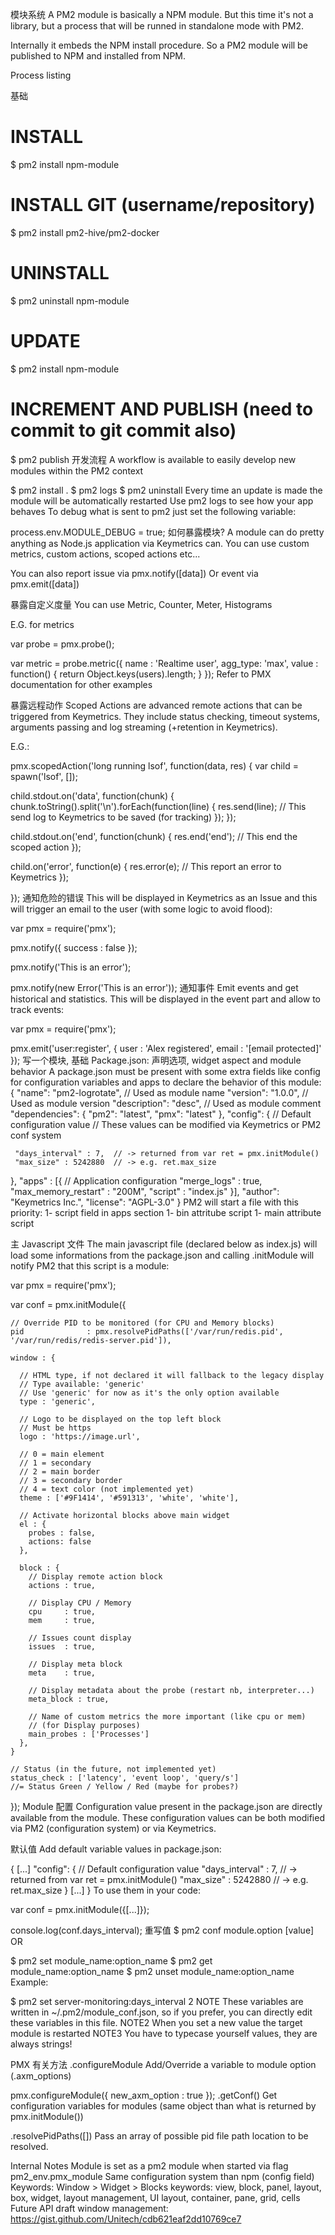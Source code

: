 模块系统
A PM2 module is basically a NPM module. But this time it's not a library, but a process that will be runned in standalone mode with PM2.

Internally it embeds the NPM install procedure. So a PM2 module will be published to NPM and installed from NPM.

Process listing

基础
# INSTALL
$ pm2 install npm-module

# INSTALL GIT (username/repository)
$ pm2 install pm2-hive/pm2-docker

# UNINSTALL
$ pm2 uninstall npm-module

# UPDATE
$ pm2 install npm-module

# INCREMENT AND PUBLISH (need to commit to git commit also)
$ pm2 publish
开发流程
A workflow is available to easily develop new modules within the PM2 context

$ pm2 install .
$ pm2 logs <module-name>
$ pm2 uninstall <module-name>
Every time an update is made the module will be automatically restarted
Use pm2 logs to see how your app behaves
To debug what is sent to pm2 just set the following variable:

process.env.MODULE_DEBUG = true;
如何暴露模块?
A module can do pretty anything as Node.js application via Keymetrics can. You can use custom metrics, custom actions, scoped actions etc...

You can also report issue via pmx.notify([data]) Or event via pmx.emit([data])

暴露自定义度量
You can use Metric, Counter, Meter, Histograms

E.G. for metrics

var probe = pmx.probe();

var metric = probe.metric({
  name  : 'Realtime user',
  agg_type: 'max',
  value : function() {
    return Object.keys(users).length;
  }
});
Refer to PMX documentation for other examples

暴露远程动作
Scoped Actions are advanced remote actions that can be triggered from Keymetrics. They include status checking, timeout systems, arguments passing and log streaming (+retention in Keymetrics).

E.G.:

pmx.scopedAction('long running lsof', function(data, res) {
  var child = spawn('lsof', []);

  child.stdout.on('data', function(chunk) {
    chunk.toString().split('\n').forEach(function(line) {
      res.send(line); // This send log to Keymetrics to be saved (for tracking)
    });
  });

  child.stdout.on('end', function(chunk) {
    res.end('end'); // This end the scoped action
  });

  child.on('error', function(e) {
    res.error(e);  // This report an error to Keymetrics
  });

});
通知危险的错误
This will be displayed in Keymetrics as an Issue and this will trigger an email to the user (with some logic to avoid flood):

var pmx = require('pmx');

pmx.notify({ success : false });

pmx.notify('This is an error');

pmx.notify(new Error('This is an error'));
通知事件
Emit events and get historical and statistics. This will be displayed in the event part and allow to track events:

var pmx = require('pmx');

pmx.emit('user:register', {
  user : 'Alex registered',
  email : '[email protected]'
});
写一个模块, 基础
Package.json: 声明选项, widget aspect and module behavior
A package.json must be present with some extra fields like config for configuration variables and apps to declare the behavior of this module:
{
  "name": "pm2-logrotate",  // Used as module name
  "version": "1.0.0",       // Used as module version
  "description": "desc",    // Used as module comment
  "dependencies": {
    "pm2": "latest",
    "pmx": "latest"
  },
  "config": {              // Default configuration value
                           // These values can be modified via Keymetrics or PM2 conf system

     "days_interval" : 7,  // -> returned from var ret = pmx.initModule()
     "max_size" : 5242880  // -> e.g. ret.max_size
  },
  "apps" : [{              // Application configuration
    "merge_logs"         : true,
    "max_memory_restart" : "200M",
    "script"             : "index.js"
  }],
  "author": "Keymetrics Inc.",
  "license": "AGPL-3.0"
}
PM2 will start a file with this priority: 1- script field in apps section 1- bin attritube script 1- main attribute script

主 Javascript 文件
The main javascript file (declared below as index.js) will load some informations from the package.json and calling .initModule will notify PM2 that this script is a module:

var pmx     = require('pmx');

var conf    = pmx.initModule({

    // Override PID to be monitored (for CPU and Memory blocks)
    pid              : pmx.resolvePidPaths(['/var/run/redis.pid', '/var/run/redis/redis-server.pid']),

    window : {

      // HTML type, if not declared it will fallback to the legacy display
      // Type available: 'generic'
      // Use 'generic' for now as it's the only option available
      type : 'generic',

      // Logo to be displayed on the top left block
      // Must be https
      logo : 'https://image.url',

      // 0 = main element
      // 1 = secondary
      // 2 = main border
      // 3 = secondary border
      // 4 = text color (not implemented yet)
      theme : ['#9F1414', '#591313', 'white', 'white'],

      // Activate horizontal blocks above main widget
      el : {
        probes : false,
        actions: false
      },

      block : {
        // Display remote action block
        actions : true,

        // Display CPU / Memory
        cpu     : true,
        mem     : true,

        // Issues count display
        issues  : true,

        // Display meta block
        meta    : true,

        // Display metadata about the probe (restart nb, interpreter...)
        meta_block : true,

        // Name of custom metrics the more important (like cpu or mem)
        // (for Display purposes)
        main_probes : ['Processes']
      },
    }

    // Status (in the future, not implemented yet)
    status_check : ['latency', 'event loop', 'query/s']
    //= Status Green / Yellow / Red (maybe for probes?)

});
Module 配置
Configuration value present in the package.json are directly available from the module. These configuration values can be both modified via PM2 (configuration system) or via Keymetrics.

默认值
Add default variable values in package.json:

{
 [...]
 "config": {             // Default configuration value
    "days_interval" : 7,  // -> returned from var ret = pmx.initModule()
    "max_size" : 5242880  // -> e.g. ret.max_size
 }
 [...]
}
To use them in your code:

var conf = pmx.initModule({[...]});

console.log(conf.days_interval);
重写值
$ pm2 conf module.option [value]
OR

$ pm2 set module_name:option_name <value>
$ pm2 get module_name:option_name <value>
$ pm2 unset module_name:option_name
Example:

$ pm2 set server-monitoring:days_interval 2
NOTE These variables are written in ~/.pm2/module_conf.json, so if you prefer, you can directly edit these variables in this file. NOTE2 When you set a new value the target module is restarted NOTE3 You have to typecase yourself values, they are always strings!

PMX 有关方法
.configureModule
Add/Override a variable to module option (.axm_options)

pmx.configureModule({
  new_axm_option : true
});
.getConf()
Get configuration variables for modules (same object than what is returned by pmx.initModule())

.resolvePidPaths([])
Pass an array of possible pid file path location to be resolved.

Internal Notes
Module is set as a pm2 module when started via flag pm2_env.pmx_module
Same configuration system than npm (config field)
Keywords: Window > Widget > Blocks
keywords: view, block, panel, layout, box, widget, layout management, UI layout, container, pane, grid, cells
Future API draft window management: https://gist.github.com/Unitech/cdb621eaf2dd10769ce7